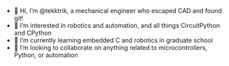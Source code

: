 - 👋 Hi, I’m @tekktrik, a mechanical engineer who escaped CAD and found git!
- 👀 I’m interested in robotics and automation, and all things CircuitPython and CPython
- 🌱 I’m currently learning embedded C and robotics in graduate school
- 💞️ I’m looking to collaborate on anything related to microcontrollers, Python, or automation

<!---
tekktrik/tekktrik is a ✨ special ✨ repository because its `README.md` (this file) appears on your GitHub profile.
You can click the Preview link to take a look at your changes.
--->
